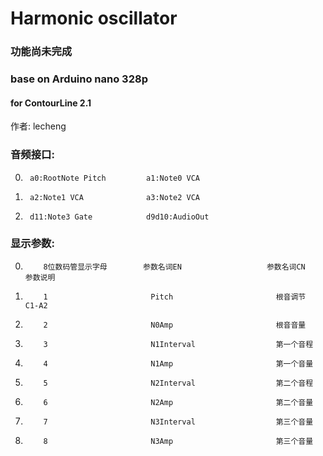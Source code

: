 # Harmonic oscillator
### 功能尚未完成
### base on Arduino nano 328p
#### for ContourLine 2.1  
作者: lecheng  

### 音频接口:  

0.      a0:RootNote Pitch         a1:Note0 VCA  
1.      a2:Note1 VCA              a3:Note2 VCA
2.      d11:Note3 Gate            d9d10:AudioOut    

### 显示参数:  

 0.         8位数码管显示字母        参数名词EN                   参数名词CN                    参数说明
 1.         1                       Pitch                       根音调节                      C1-A2
 2.         2                       N0Amp                       根音音量
 3.         3                       N1Interval                  第一个音程               
 4.         4                       N1Amp                       第一个音量                    
 5.         5                       N2Interval                  第二个音程                    
 6.         6                       N2Amp                       第二个音量                    
 7.         7                       N3Interval                  第三个音量                    
 8.         8                       N3Amp                       第三个音量                    
                     
